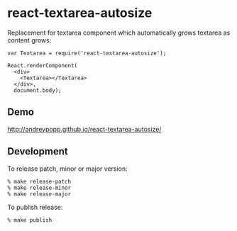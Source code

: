 # react-textarea-autosize

Replacement for textarea component which automatically grows textarea as content grows:

    var Textarea = require('react-textarea-autosize');

    React.renderComponent(
      <div>
        <Textarea></Textarea>
      </div>,
      document.body);
      
## Demo
http://andreypopp.github.io/react-textarea-autosize/

## Development

To release patch, minor or major version:

    % make release-patch
    % make release-minor
    % make release-major

To publish release:

    % make publish
